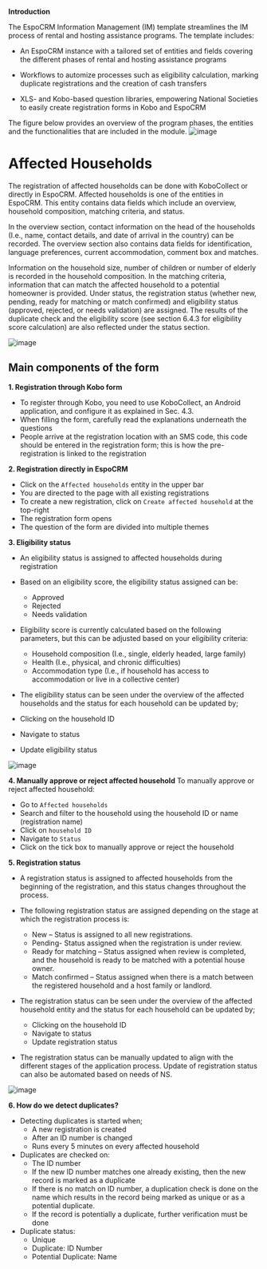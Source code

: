 **Introduction**

The EspoCRM Information Management (IM) template streamlines the IM process of rental and hosting assistance programs. The template includes:

- An EspoCRM instance with a tailored set of entities and fields covering the different phases of rental and hosting assistance programs
  
- Workflows to automize processes such as eligibility calculation, marking duplicate registrations and the creation of cash transfers
  
- XLS- and Kobo-based question libraries, empowering National Societies to easily create registration forms in Kobo and EspoCRM
  

The figure below provides an overview of the program phases, the entities and the functionalities that are included in the module. 
![image](https://github.com/user-attachments/assets/c8387d97-2c91-4881-9759-215f94cb164f)


# Affected Households 
The registration of affected households can be done with KoboCollect or directly in EspoCRM. Affected households is one of the entities in EspoCRM. This entity contains data fields which include an overview, household composition, matching criteria, and status. 

In the overview section, contact information on the head of the households (I.e., name, contact details, and date of arrival in the country) can be recorded. The overview section also contains data fields for identification, language preferences, current accommodation, comment box and matches. 

Information on the household size, number of children or number of elderly is recorded in the household composition. In the matching criteria, information that can match the affected household to a potential homeowner is provided. Under status, the registration status (whether new, pending, ready for matching or match confirmed) and eligibility status (approved, rejected, or needs validation) are assigned. The results of the duplicate check and the eligibility score (see section 6.4.3 for eligibility score calculation) are also reflected under the status section. 

![image](https://github.com/user-attachments/assets/dc7957b5-0715-4250-9cea-121a6069582d)

## Main components of the form

**1. Registration through Kobo form**
- To register through Kobo, you need to use KoboCollect, an Android application, and configure it as explained in Sec. 4.3.
- When filling the form, carefully read the explanations underneath the questions
-	People arrive at the registration location with an SMS code, this code should be entered in the registration form; this is how the pre-registration is linked to the registration

**2. Registration directly in EspoCRM** 
-	Click on the `Affected households` entity in the upper bar
-	You are directed to the page with all existing registrations 
-	To create a new registration, click on `Create affected household` at the top-right 
-	The registration form opens
-	The question of the form are divided into multiple themes
  
**3. Eligibility status**
-	An eligibility status is assigned to affected households during registration
-	Based on an eligibility score, the eligibility status assigned can be:
    - Approved
    - Rejected
    - Needs validation
    
-	Eligibility score is currently calculated based on the following parameters, but this can be adjusted based on your eligibility criteria:
    - Household composition (I.e., single, elderly headed, large family)
    - Health (I.e., physical, and chronic difficulties)
    - Accommodation type (I.e., if household has access to accommodation or live in a collective center)

-	The eligibility status can be seen under the overview of the affected households and the status for each household can be updated by;
  - Clicking on the household ID
  - Navigate to status
  - Update eligibility status

  ![image](https://github.com/user-attachments/assets/cf5d98c5-447c-4d94-87c2-64ba4226b4af)

**4. Manually approve or reject affected household**
To manually approve or reject affected household:
-	Go to `Affected households` 
-	Search and filter to the household using the household ID or name (registration name)
-	Click on `household ID`
-	Navigate to `Status`
-	Click on the tick box to manually approve or reject the household

**5. Registration status**
-	A registration status is assigned to affected households from the beginning of the registration, and this status changes throughout the process. 
-	The following registration status are assigned depending on the stage at which the registration process is:
    - New – Status is assigned to all new registrations.
    - Pending- Status assigned when the registration is under review.
    - Ready for matching – Status assigned when review is completed, and the household is ready to be matched with a potential house owner.
    - Match confirmed – Status assigned when there is a match between the registered household and a host family or landlord.

-	The registration status can be seen under the overview of the affected household entity and the status for each household can be updated by;
    - Clicking on the household ID
    - Navigate to status
    - Update registration status
 
- The registration status can be manually updated to align with the different stages of the application process. Update of registration status can also be automated based on needs of NS.

![image](https://github.com/user-attachments/assets/4f57a7e9-3265-4091-ae06-871437933d8e)

**6. How do we detect duplicates?**
-	Detecting duplicates is started when;
    - A new registration is created
    - After an ID number is changed
    - Runs every 5 minutes on every affected household
-	Duplicates are checked on:
    - The ID number
    - If the new ID number matches one already existing, then the new record is marked as a duplicate
    - If there is no match on ID number, a duplication check is done on the name which results in the record being marked as unique or as a potential duplicate.
    - If the record is potentially a duplicate, further verification must be done
-	Duplicate status:
    - Unique
    - Duplicate: ID Number
    - Potential Duplicate: Name 



